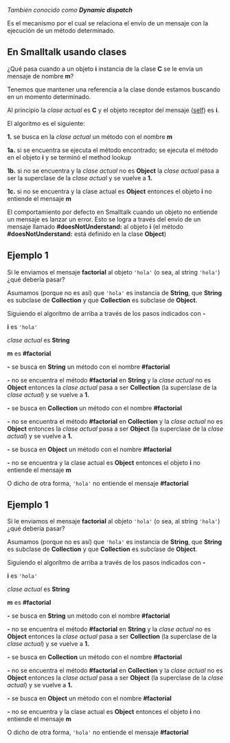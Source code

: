 *También conocido como **Dynamic dispatch***

Es el mecanismo por el cual se relaciona el envío de un mensaje con la ejecución de un método determinado.

En Smalltalk usando clases
--------------------------

¿Qué pasa cuando a un objeto **i** instancia de la clase **C** se le envía un mensaje de nombre **m**?

Tenemos que mantener una referencia a la clase donde estamos buscando en un momento determinado.

Al principio la *clase actual* es **C** y el objeto receptor del mensaje ([self](self---pseudovariable.html)) es **i**.

El algoritmo es el siguiente:

**1.** se busca en la *clase actual* un método con el nombre **m**

**1a.** si se encuentra se ejecuta el método encontrado; se ejecuta el método en el objeto **i** y se terminó el method lookup

**1b.** si no se encuentra y la *clase actual* no es **Object** la *clase actual* pasa a ser la superclase de la *clase actual* y se vuelve a **1.**

**1c.** si no se encuentra y la clase actual es **Object** entonces el objeto **i** no entiende el mensaje **m**

El comportamiento por defecto en Smalltalk cuando un objeto no entiende un mensaje es lanzar un error. Esto se logra a través del envío de un mensaje llamado **\#doesNotUnderstand:** al objeto **i** (el método **\#doesNotUnderstand:** está definido en la clase **Object**)

Ejemplo 1
---------

Si le enviamos el mensaje **factorial** al objeto `'hola'` (o sea, al string `'hola'`) ¿qué debería pasar?

Asumamos (porque no es así) que `'hola'` es instancia de **String**, que **String** es subclase de **Collection** y que **Collection** es subclase de **Object**.

Siguiendo el algorítmo de arriba a través de los pasos indicados con **-**

**i** es `'hola'`

*clase actual* es **String**

**m** es **\#factorial**

**-** se busca en **String** un método con el nombre **\#factorial**

**-** no se encuentra el método **\#factorial** en **String** y la *clase actual* no es **Object** entonces la *clase actual* pasa a ser **Collection** (la superclase de la *clase actual*) y se vuelve a **1.**

**-** se busca en **Collection** un método con el nombre **\#factorial**

**-** no se encuentra el método **\#factorial** en **Collection** y la *clase actual* no es **Object** entonces la *clase actual* pasa a ser **Object** (la superclase de la *clase actual*) y se vuelve a **1.**

**-** se busca en **Object** un método con el nombre **\#factorial**

**-** no se encuentra y la clase actual es **Object** entonces el objeto **i** no entiende el mensaje **m**

O dicho de otra forma, `'hola'` no entiende el mensaje **\#factorial**

Ejemplo 1
---------

Si le enviamos el mensaje **factorial** al objeto `'hola'` (o sea, al string `'hola'`) ¿qué debería pasar?

Asumamos (porque no es así) que `'hola'` es instancia de **String**, que **String** es subclase de **Collection** y que **Collection** es subclase de **Object**.

Siguiendo el algorítmo de arriba a través de los pasos indicados con **-**

**i** es `'hola'`

*clase actual* es **String**

**m** es **\#factorial**

**-** se busca en **String** un método con el nombre **\#factorial**

**-** no se encuentra el método **\#factorial** en **String** y la *clase actual* no es **Object** entonces la *clase actual* pasa a ser **Collection** (la superclase de la *clase actual*) y se vuelve a **1.**

**-** se busca en **Collection** un método con el nombre **\#factorial**

**-** no se encuentra el método **\#factorial** en **Collection** y la *clase actual* no es **Object** entonces la *clase actual* pasa a ser **Object** (la superclase de la *clase actual*) y se vuelve a **1.**

**-** se busca en **Object** un método con el nombre **\#factorial**

**-** no se encuentra y la clase actual es **Object** entonces el objeto **i** no entiende el mensaje **m**

O dicho de otra forma, `'hola'` no entiende el mensaje **\#factorial**
